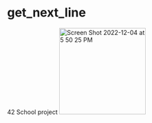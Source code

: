 # get_next_line
42 School project
<img width="201" alt="Screen Shot 2022-12-04 at 5 50 25 PM" src="https://user-images.githubusercontent.com/88551327/205505129-5c730457-3a34-4c27-97e4-356c604bd29c.png">
